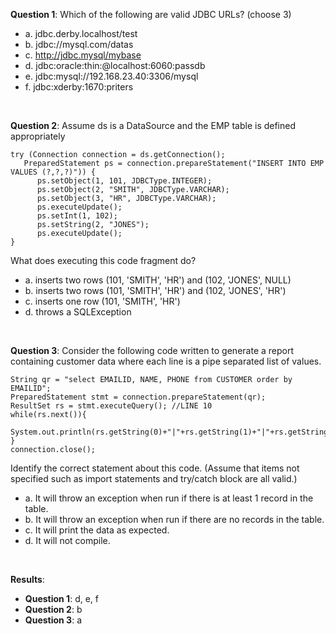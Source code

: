 **Question 1**: Which of the following are valid JDBC URLs? (choose 3)

- a. jdbc.derby.localhost/test
- b. jdbc://mysql.com/datas
- c. http://jdbc.mysql/mybase
- d. jdbc:oracle:thin:@localhost:6060:passdb
- e. jdbc:mysql://192.168.23.40:3306/mysql
- f. jdbc:xderby:1670:priters

<br>

**Question 2**: Assume ds is a DataSource and the EMP table is defined appropriately

```
try (Connection connection = ds.getConnection();
   PreparedStatement ps = connection.prepareStatement("INSERT INTO EMP VALUES (?,?,?)")) {
      ps.setObject(1, 101, JDBCType.INTEGER);
      ps.setObject(2, "SMITH", JDBCType.VARCHAR);
      ps.setObject(3, "HR", JDBCType.VARCHAR);
      ps.executeUpdate();
      ps.setInt(1, 102);
      ps.setString(2, "JONES");
      ps.executeUpdate();
}
```

What does executing this code fragment do?

- a. inserts two rows (101, 'SMITH', 'HR') and (102, 'JONES', NULL)
- b. inserts two rows (101, 'SMITH', 'HR') and (102, 'JONES', 'HR')
- c. inserts one row (101, 'SMITH', 'HR')
- d. throws a SQLException

<br>

**Question 3**: Consider the following code written to generate a report containing customer data where each line is a pipe separated list of values.

```
String qr = "select EMAILID, NAME, PHONE from CUSTOMER order by EMAILID";
PreparedStatement stmt = connection.prepareStatement(qr);
ResultSet rs = stmt.executeQuery(); //LINE 10
while(rs.next()){
   System.out.println(rs.getString(0)+"|"+rs.getString(1)+"|"+rs.getString(3));
}
connection.close();
```

Identify the correct statement about this code.
(Assume that items not specified such as import statements and try/catch block are all valid.)

- a. It will throw an exception when run if there is at least 1 record in the table.
- b. It will throw an exception when run if there are no records in the table.
- c. It will print the data as expected.
- d. It will not compile.

<br>

**Results**:

- **Question 1**: d, e, f
- **Question 2**: b
- **Question 3**: a

